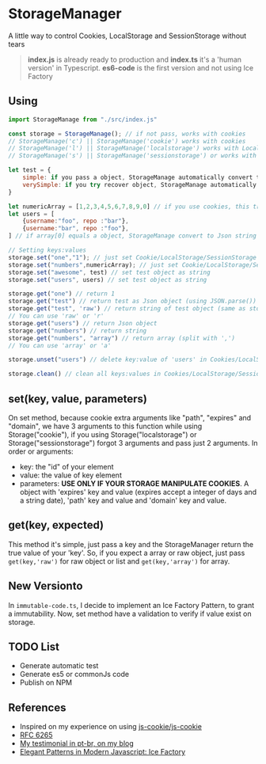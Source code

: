 # StorageManager

A little way to control Cookies, LocalStorage and SessionStorage without tears

> **index.js** is already ready to production and **index.ts** it's a 'human version' in Typescript. **es6-code** is the first version and not using Ice Factory

## Using


```javascript
import StorageManage from "./src/index.js"

const storage = StorageManage(); // if not pass, works with cookies
// StorageManage('c') || StorageManage('cookie') works with cookies
// StorageManage('l') || StorageManage('localstorage') works with LocalStorage
// StorageManage('s') || StorageManage('sessionstorage') or works with SessionStorage

let test = {
    simple: if you pass a object, StorageManage automatically convert to string with JSON.stringify(),
    verySimple: if you try recover object, StorageManage automatically convert to object with JSON.parse()
}

let numericArray = [1,2,3,4,5,6,7,8,9,0] // if you use cookies, this transform in string
let users = [
    {username:"foo", repo :"bar"},
    {username:"bar", repo :"foo"},
] // if array[0] equals a object, StorageManage convert to Json string with JSON.stringify()

// Setting keys:values
storage.set("one","1"); // just set Cookie/LocalStorage/SessionStorage
storage.set("numbers",numericArray); // just set Cookie/LocalStorage/SessionStorage
storage.set("awesome", test) // set test object as string
storage.set("users", users) // set test object as string

storage.get("one") // return 1
storage.get("test") // return test as Json object (using JSON.parse())
storage.get("test", 'raw') // return string of test object (same as storage in Cookie/LocalStorage/SessionStorage)
// You can use 'raw' or 'r'
storage.get("users") // return Json object
storage.get("numbers") // return string
storage.get("numbers", "array") // return array (split with ',')
// You can use 'array' or 'a'

storage.unset("users") // delete key:value of 'users' in Cookies/LocalStorage/SessionStorage

storage.clean() // clean all keys:values in Cookies/LocalStorage/SessionStorage
```

## set(key, value, parameters)

On set method, because cookie extra arguments like "path", "expires" and "domain", we have 3 arguments to this function while using Storage("cookie"), if you using Storage("localstorage") or Storage("sessionstorage") forgot 3 arguments and pass just 2 arguments. In order or arguments:

* key: the "id" of your element
* value: the value of key element
* parameters: **USE ONLY IF YOUR STORAGE MANIPULATE COOKIES**. A object with 'expires' key and value (expires accept a integer of days and a string date), 'path' key and value and 'domain' key and value.

## get(key, expected)

This method it's simple, just pass a key and the StorageManager return the true value of your 'key'. So, if you expect a array or raw object, just pass `get(key,'raw')` for raw object or list and `get(key,'array')` for array.

## **New Version**to

In `immutable-code.ts`, I decide to implement an Ice Factory Pattern, to grant a immutability. Now, set method have a validation to verify if value exist on storage.

## TODO List

* Generate automatic test
* Generate es5 or commonJs code
* Publish on NPM

## References

* Inspired on my experience on using [js-cookie/js-cookie](https://github.com/js-cookie/js-cookie)
* [RFC 6265](https://tools.ietf.org/html/rfc6265)
* [My testimonial in pt-br, on my blog](https://vandalvnl.github.io/developer/2018/03/28/storage-manage.html)
* [Elegant Patterns in Modern Javascript: Ice Factory](https://medium.freecodecamp.org/elegant-patterns-in-modern-javascript-ice-factory-4161859a0eee)
